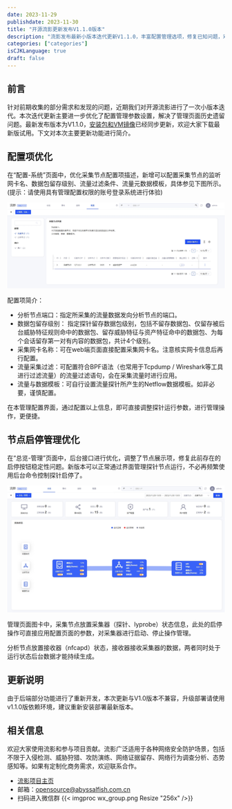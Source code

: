 ```yaml
---
date: 2023-11-29
publishdate: 2023-11-30
title: "开源流影更新发布V1.1.0版本"
description: "流影发布最新小版本迭代更新V1.1.0，丰富配置管理选项，修复已知问题，欢迎更新使用。"
categories: ["categories"]
isCJKLanguage: true
draft: false
---
```


## 前言
针对前期收集的部分需求和发现的问题，近期我们对开源流影进行了一次小版本迭代。本次迭代更新主要进一步优化了配置管理参数设置，解决了管理页面历史遗留问题。最新发布版本为V1.1.0，[安装包和VM镜像](/downloads)已经同步更新，欢迎大家下载最新版试用。下文对本次主要更新功能进行简介。


## 配置项优化
在“配置-系统”页面中，优化采集节点配置项描述，新增可以配置采集节点的监听网卡名、数据包留存级别、流量过滤条件、流量元数据模板，具体参见下图所示。(提示：请使用具有管理配置权限的账号登录系统进行体验)

![流影更新1](./0.png)

配置项简介：
- 分析节点端口：指定所采集的流量数据发向分析节点的端口。
- 数据包留存级别： 指定探针留存数据包级别，包括不留存数据包、仅留存被后台威胁特征规则命中的数据包、留存威胁特征与资产特征命中的数据包、为每个会话留存第一对有内容的数据包，共计4个级别。
- 采集网卡名称：可在web端页面直接配置采集网卡名。注意核实网卡信息后再行配置。
- 流量采集过滤：可配置符合BPF语法（也常用于Tcpdump / Wireshark等工具进行过滤流量）的流量过滤语句，会在采集流量时进行应用。
- 流量与数据模板：可自行设置流量探针所产生的Netflow数据模板。如非必要，谨慎配置。

在本管理配置界面，通过配置以上信息，即可直接调整探针运行参数，进行管理操作，更便捷。




## 节点启停管理优化
在“总览-管理”页面中，后台接口进行优化，调整了节点展示项，修复此前存在的启停按钮稳定性问题。新版本可以正常通过界面管理探针节点运行，不必再频繁使用后台命令控制探针启停了。


![流影更新2](./1.png)

管理页面图卡中，采集节点放置采集器（探针、lyprobe）状态信息，此处的启停操作可直接应用配置页面的参数，对采集器进行启动、停止操作管理。
	
分析节点放置接收器（nfcapd）状态，接收器接收采集器的数据，两者同时处于运行状态后台数据才能持续生成。

## 更新说明
由于后端部分功能进行了重新开发，本次更新与V1.0版本不兼容，升级部署请使用v1.1.0版依赖环境，建议重新安装部署最新版本。

## 相关信息
欢迎大家使用流影和参与项目贡献。流影广泛适用于各种网络安全防护场景，包括不限于入侵检测、威胁狩猎、攻防演练、网络证据留存、网络行为调查分析、态势感知等。如果有定制化商务需求，欢迎联系合作。
- [流影项目主页](https://abyssalfish-os.github.io/)
- 邮箱：opensource@abyssalfish.com.cn
- 扫码进入微信群
{{< imgproc wx_group.png Resize "256x" />}}
